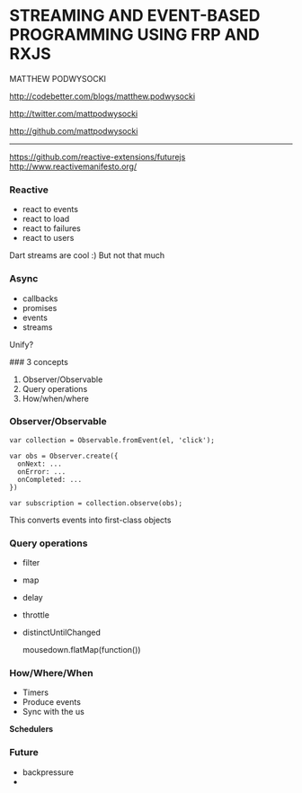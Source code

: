 STREAMING AND EVENT-BASED PROGRAMMING USING FRP AND RXJS
========================================================

MATTHEW PODWYSOCKI

http://codebetter.com/blogs/matthew.podwysocki

http://twitter.com/mattpodwysocki

http://github.com/mattpodwysocki

---

https://github.com/reactive-extensions/futurejs
http://www.reactivemanifesto.org/

### Reactive

- react to events
- react to load
- react to failures
- react to users

Dart streams are cool :) But not that much

### Async

- callbacks
- promises
- events
- streams

Unify?

### 3 concepts

1. Observer/Observable
2. Query operations
3. How/when/where


### Observer/Observable

    var collection = Observable.fromEvent(el, 'click');

    var obs = Observer.create({
      onNext: ...
      onError: ...
      onCompleted: ...
    })

    var subscription = collection.observe(obs);

This converts events into first-class objects

### Query operations

- filter
- map
- delay
- throttle
- distinctUntilChanged

    mousedown.flatMap(function())

### How/Where/When

- Timers
- Produce events
- Sync with the us

**Schedulers**

### Future

- backpressure
-
